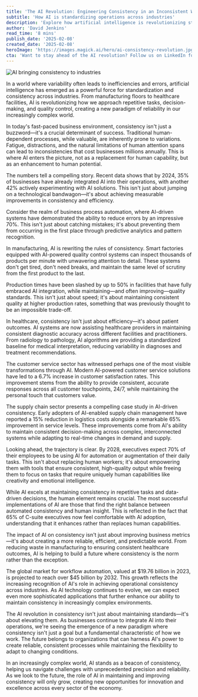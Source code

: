 ```yaml
---
title: 'The AI Revolution: Engineering Consistency in an Inconsistent World'
subtitle: 'How AI is standardizing operations across industries'
description: 'Explore how artificial intelligence is revolutionizing standardization across industries, from manufacturing to healthcare. Learn how AI-driven consistency is reducing errors by 70% while improving efficiency and creating new opportunities for innovation.'
author: 'David Jenkins'
read_time: '8 mins'
publish_date: '2025-02-08'
created_date: '2025-02-08'
heroImage: 'https://images.magick.ai/hero/ai-consistency-revolution.jpg'
cta: 'Want to stay ahead of the AI revolution? Follow us on LinkedIn for daily insights into how AI is transforming business consistency and operational excellence.'
---
```


![AI bringing consistency to industries](https://i.magick.ai/PIXE/1739030480554_magick_img.webp)

In a world where variability often leads to inefficiencies and errors, artificial intelligence has emerged as a powerful force for standardization and consistency across industries. From manufacturing floors to healthcare facilities, AI is revolutionizing how we approach repetitive tasks, decision-making, and quality control, creating a new paradigm of reliability in our increasingly complex world.

In today's fast-paced business environment, consistency isn't just a buzzword—it's a crucial determinant of success. Traditional human-dependent processes, while valuable, are inherently prone to variations. Fatigue, distractions, and the natural limitations of human attention spans can lead to inconsistencies that cost businesses millions annually. This is where AI enters the picture, not as a replacement for human capability, but as an enhancement to human potential.

The numbers tell a compelling story. Recent data shows that by 2024, 35% of businesses have already integrated AI into their operations, with another 42% actively experimenting with AI solutions. This isn't just about jumping on a technological bandwagon—it's about achieving measurable improvements in consistency and efficiency.

Consider the realm of business process automation, where AI-driven systems have demonstrated the ability to reduce errors by an impressive 70%. This isn't just about catching mistakes; it's about preventing them from occurring in the first place through predictive analytics and pattern recognition.

In manufacturing, AI is rewriting the rules of consistency. Smart factories equipped with AI-powered quality control systems can inspect thousands of products per minute with unwavering attention to detail. These systems don't get tired, don't need breaks, and maintain the same level of scrutiny from the first product to the last.

Production times have been slashed by up to 50% in facilities that have fully embraced AI integration, while maintaining—and often improving—quality standards. This isn't just about speed; it's about maintaining consistent quality at higher production rates, something that was previously thought to be an impossible trade-off.

In healthcare, consistency isn't just about efficiency—it's about patient outcomes. AI systems are now assisting healthcare providers in maintaining consistent diagnostic accuracy across different facilities and practitioners. From radiology to pathology, AI algorithms are providing a standardized baseline for medical interpretation, reducing variability in diagnoses and treatment recommendations.

The customer service sector has witnessed perhaps one of the most visible transformations through AI. Modern AI-powered customer service solutions have led to a 6.7% increase in customer satisfaction rates. This improvement stems from the ability to provide consistent, accurate responses across all customer touchpoints, 24/7, while maintaining the personal touch that customers value.

The supply chain sector presents a compelling case study in AI-driven consistency. Early adopters of AI-enabled supply chain management have reported a 15% reduction in logistics costs alongside a remarkable 65% improvement in service levels. These improvements come from AI's ability to maintain consistent decision-making across complex, interconnected systems while adapting to real-time changes in demand and supply.

Looking ahead, the trajectory is clear. By 2028, executives expect 70% of their employees to be using AI for automation or augmentation of their daily tasks. This isn't about replacing human workers; it's about empowering them with tools that ensure consistent, high-quality output while freeing them to focus on tasks that require uniquely human capabilities like creativity and emotional intelligence.

While AI excels at maintaining consistency in repetitive tasks and data-driven decisions, the human element remains crucial. The most successful implementations of AI are those that find the right balance between automated consistency and human insight. This is reflected in the fact that 65% of C-suite executives now feel comfortable with AI adoption, understanding that it enhances rather than replaces human capabilities.

The impact of AI on consistency isn't just about improving business metrics—it's about creating a more reliable, efficient, and predictable world. From reducing waste in manufacturing to ensuring consistent healthcare outcomes, AI is helping to build a future where consistency is the norm rather than the exception.

The global market for workflow automation, valued at $19.76 billion in 2023, is projected to reach over $45 billion by 2032. This growth reflects the increasing recognition of AI's role in achieving operational consistency across industries. As AI technology continues to evolve, we can expect even more sophisticated applications that further enhance our ability to maintain consistency in increasingly complex environments.

The AI revolution in consistency isn't just about maintaining standards—it's about elevating them. As businesses continue to integrate AI into their operations, we're seeing the emergence of a new paradigm where consistency isn't just a goal but a fundamental characteristic of how we work. The future belongs to organizations that can harness AI's power to create reliable, consistent processes while maintaining the flexibility to adapt to changing conditions.

In an increasingly complex world, AI stands as a beacon of consistency, helping us navigate challenges with unprecedented precision and reliability. As we look to the future, the role of AI in maintaining and improving consistency will only grow, creating new opportunities for innovation and excellence across every sector of the economy.